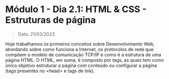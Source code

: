 # Módulo 1 - Dia 2.1: HTML & CSS - Estruturas de página

> Data: 21/03/2023

Hoje trabalhamos os primeiros conceitos sobre Desenvolvimento Web, abordando sobre como funciona a Internet, os protocolos de rede que compõem o modelo de comunicação TCP/IP e como é a estrutura de uma página HTML. O HTML, em suma, é composto por tags, as quais tem como único objetivo estruturar a página com conteúdo ou configurar a página (tags presentes no &lt;head&gt; e tags de link).